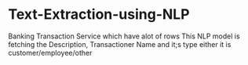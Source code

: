 # Text-Extraction-using-NLP
Banking Transaction Service which have alot of rows This NLP model is fetching the Description, Transactioner Name and it;s type either it is customer/employee/other
